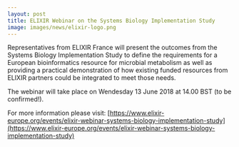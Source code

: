 ```yaml
---
layout: post
title: ELIXIR Webinar on the Systems Biology Implementation Study
image: images/news/elixir-logo.png
---
```


Representatives from ELIXIR France will present the outcomes from the Systems Biology Implementation Study to define the requirements for a European bioinformatics resource for microbial metabolism as well as providing a practical demonstration of how existing funded resources from ELIXIR partners could be integrated to meet those needs.

The webinar will take place on Wendesday 13 June 2018 at 14.00 BST (to be confirmed!).

For more information please visit: [https://www.elixir-europe.org/events/elixir-webinar-systems-biology-implementation-study](https://www.elixir-europe.org/events/elixir-webinar-systems-biology-implementation-study)
